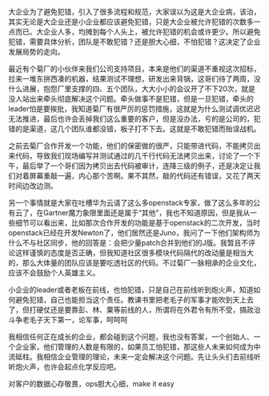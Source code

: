 大企业为了避免犯错，引入了很多流程和规范，大家误以为这是大企业病，该治，其实无论是大企业还是小企业都应该避免犯错，只是大企业被允许犯错的次数多一点而已。大企业人多，均摊到每个人头上，被允许犯错的机会或许更少。所以避免犯错，需要具体分析，团队是不敢犯错？还是胆大心细，不怕犯错？这决定了企业发展局势的走向。

最近有个菊厂的小伙伴来我们公司支持项目，本来是他们的渠道不重视这次招标，拉来一堆东拼西凑的机器，结果测试不理想，研发出来背锅，这哥们待了两周，没什么进展，抱怨厂里支撑的四、五个团队，大大小小的会议开了不下20次，就是没人站出来牵头彻底解决这个问题。牵头做事不是犯错，但是一旦犯错，牵头的leader怕是要挨批，我知道菊厂有很严厉的惩罚措施，这就是为什么测试调优迟迟无法推进，最后也许会丢掉我们这么重要的客户，但是没办法，亏的是公司的，犯错的是渠道，这几个团队谁都没错，板子打不下去。这就是不敢犯错而贻误战机。

之前去菊厂合作开发一个功能，他们的保密做的很严，只能带进代码，不能拷贝出来代码，导致我们现场编写并测试通过的几千行代码无法拷贝出来，讨论了一个下午，最后举了一个哥们因为拷贝出去代码被审计，连降三级的例子，还是决定让我们对着屏幕重敲一遍，内心那个苦啊。果不其然，敲的代码还有错误，又花了两天时间边改边测。

另一个事情就是大家在吐槽华为云请了这么多openstack专家，做了这么多年的公有云了，在Gartner魔力象限里面还是属于“其他”，我也不知道原因，但是我从一些细节可以看出来，比如那次合作开发的功能是基于openstack的二次开发，当时openstack已经在开发Newton了，他们居然还是Juno，我问了一下他们架构师为什么不与社区同步，他的回答是：会把少量patch合并到他们的J版。我暂且不评论这样谨慎的态度是否正确，但我知道社区很多模块代码隔代的改动量是相当大的，那么大体量的团队应该是要吃透社区的代码。不过菊厂一脉相承的企业文化，应该不会鼓励个人英雄主义。

小企业的leader或者老板在前线，也怕犯错，只是自己在前线听到炮火声，知道如何避免犯错，自己也能担当这个责任。教课书里把老毛子的军事才能吹到天上去了，但打硬仗还是要靠彭、林、粟等前线的人，所谓将在外君令有所不受，搞政治斗争老毛子天下第一，论军事，呵呵呵

我相信任何正在成长的企业，都会碰到这个问题，我也没有答案，一个创始人、一个企业家，他们管理的人数是有限的，如果员工怕犯错，那这些人未来如何成为中流砥柱。我相信企业管理的理论，未来一定会解决这个问题。先让头头们去前线听听炮火声，也许会起点化学反应吧。

对客户的数据心存敬畏，ops胆大心细，make it easy
